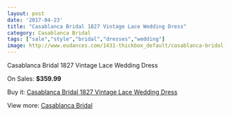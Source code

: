 ```yaml
---
layout: post
date: '2017-04-23'
title: "Casablanca Bridal 1827 Vintage Lace Wedding Dress"
category: Casablanca Bridal
tags: ["sale","style","bridal","dresses","wedding"]
image: http://www.eudances.com/1431-thickbox_default/casablanca-bridal-1827-vintage-lace-wedding-dress.jpg
---
```

Casablanca Bridal 1827 Vintage Lace Wedding Dress

On Sales: **$359.99**
<a href="https://www.eudances.com/en/casablanca-bridal/503-casablanca-bridal-1827-vintage-lace-wedding-dress.html"><amp-img layout="responsive" width="600" height="600" src="//www.eudances.com/1431-thickbox_default/casablanca-bridal-1827-vintage-lace-wedding-dress.jpg" alt="Casablanca Bridal 1827 Vintage Lace Wedding Dress 0" /></a>
<a href="https://www.eudances.com/en/casablanca-bridal/503-casablanca-bridal-1827-vintage-lace-wedding-dress.html"><amp-img layout="responsive" width="600" height="600" src="//www.eudances.com/1433-thickbox_default/casablanca-bridal-1827-vintage-lace-wedding-dress.jpg" alt="Casablanca Bridal 1827 Vintage Lace Wedding Dress 1" /></a>
<a href="https://www.eudances.com/en/casablanca-bridal/503-casablanca-bridal-1827-vintage-lace-wedding-dress.html"><amp-img layout="responsive" width="600" height="600" src="//www.eudances.com/1432-thickbox_default/casablanca-bridal-1827-vintage-lace-wedding-dress.jpg" alt="Casablanca Bridal 1827 Vintage Lace Wedding Dress 2" /></a>

Buy it: [Casablanca Bridal 1827 Vintage Lace Wedding Dress](https://www.eudances.com/en/casablanca-bridal/503-casablanca-bridal-1827-vintage-lace-wedding-dress.html "Casablanca Bridal 1827 Vintage Lace Wedding Dress")

View more: [Casablanca Bridal](https://www.eudances.com/en/4-casablanca-bridal "Casablanca Bridal")